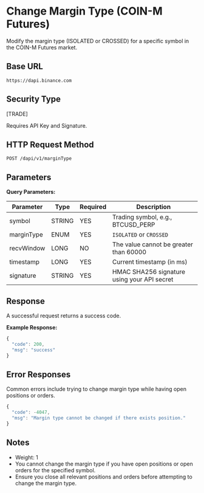 # Change Margin Type (COIN-M Futures)

Modify the margin type (ISOLATED or CROSSED) for a specific symbol in the COIN-M Futures market.

## Base URL
`https://dapi.binance.com`

## Security Type
[TRADE]

Requires API Key and Signature.

## HTTP Request Method
`POST /dapi/v1/marginType`

## Parameters

**Query Parameters:**

| Parameter | Type | Required | Description |
| --------- | ---- | -------- | ----------- |
| symbol | STRING | YES | Trading symbol, e.g., BTCUSD_PERP |
| marginType | ENUM | YES | `ISOLATED` or `CROSSED` |
| recvWindow | LONG | NO | The value cannot be greater than 60000 |
| timestamp | LONG | YES | Current timestamp (in ms) |
| signature | STRING | YES | HMAC SHA256 signature using your API secret |

## Response

A successful request returns a success code.

**Example Response:**

```javascript
{
  "code": 200,
  "msg": "success"
}
```

## Error Responses

Common errors include trying to change margin type while having open positions or orders.

```javascript
{
  "code": -4047,
  "msg": "Margin type cannot be changed if there exists position."
}
```

## Notes
- Weight: 1
- You cannot change the margin type if you have open positions or open orders for the specified symbol.
- Ensure you close all relevant positions and orders before attempting to change the margin type. 